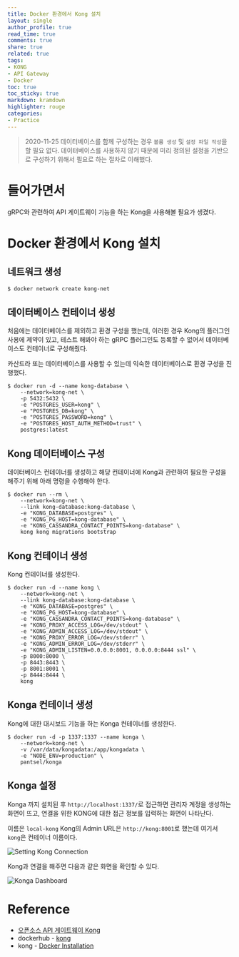 ```yaml
---
title: Docker 환경에서 Kong 설치
layout: single
author_profile: true
read_time: true
comments: true
share: true
related: true
tags:
- KONG
- API Gateway
- Docker
toc: true
toc_sticky: true
markdown: kramdown
highlighter: rouge
categories:
- Practice
---
```


> 2020-11-25 데이터베이스를 함께 구성하는 경우 `볼륨 생성` 및 `설정 파일 작성`을 할 필요 없다. 데이터베이스를 사용하지 않기 때문에 미리 정의된 설정을 기반으로 구성하기 위해서 필요로 하는 절차로 이해했다.

# 들어가면서
gRPC와 관련하여 API 게이트웨이 기능을 하는 Kong을 사용해볼 필요가 생겼다.


# Docker 환경에서 Kong 설치

## 네트워크 생성
```shell
$ docker network create kong-net
```

## 데이터베이스 컨테이너 생성
처음에는 데이터베이스를 제외하고 환경 구성을 했는데, 이러한 경우 Kong의 플러그인 사용에 제약이 있고, 테스트 해봐야 하는 gRPC 플러그인도 등록할 수 없어서 데이터베이스도 컨테이너로 구성해줬다. 

카산드라 또는 데이터베이스를 사용할 수 있는데 익숙한 데이터베이스로 환경 구성을 진행했다.

```shell
$ docker run -d --name kong-database \
    --network=kong-net \
    -p 5432:5432 \
    -e "POSTGRES_USER=kong" \
    -e "POSTGRES_DB=kong" \
    -e "POSTGRES_PASSWORD=kong" \
    -e "POSTGRES_HOST_AUTH_METHOD=trust" \
    postgres:latest
```

## Kong 데이터베이스 구성
데이터베이스 컨테이너를 생성하고 해당 컨테이너에 Kong과 관련하여 필요한 구성을 해주기 위해 아래 명령을 수행해야 한다.

```shell
$ docker run --rm \
    --network=kong-net \
    --link kong-database:kong-database \
    -e "KONG_DATABASE=postgres" \
    -e "KONG_PG_HOST=kong-database" \
    -e "KONG_CASSANDRA_CONTACT_POINTS=kong-database" \
    kong kong migrations bootstrap
```

## Kong 컨테이너 생성
Kong 컨테이너를 생성한다.

```shell
$ docker run -d --name kong \
    --network=kong-net \
    --link kong-database:kong-database \
    -e "KONG_DATABASE=postgres" \
    -e "KONG_PG_HOST=kong-database" \
    -e "KONG_CASSANDRA_CONTACT_POINTS=kong-database" \
    -e "KONG_PROXY_ACCESS_LOG=/dev/stdout" \
    -e "KONG_ADMIN_ACCESS_LOG=/dev/stdout" \
    -e "KONG_PROXY_ERROR_LOG=/dev/stderr" \
    -e "KONG_ADMIN_ERROR_LOG=/dev/stderr" \
    -e "KONG_ADMIN_LISTEN=0.0.0.0:8001, 0.0.0.0:8444 ssl" \
    -p 8000:8000 \
    -p 8443:8443 \
    -p 8001:8001 \
    -p 8444:8444 \
    kong
```

## Konga 컨테이너 생성
Kong에 대한 대시보드 기능을 하는 Konga 컨테이너를 생성한다. 

```shell
$ docker run -d -p 1337:1337 --name konga \
    --network=kong-net \
    -v /var/data/kongadata:/app/kongadata \
    -e "NODE_ENV=production" \
    pantsel/konga
```

## Konga 설정
Konga 까지 설치된 후 `http://localhost:1337/`로 접근하면 관리자 계정을 생성하는 화면이 뜨고, 연결을 위한 KONG에 대한 접근 정보를 입력하는 화면이 나타난다. 

이름은 `local-kong` Kong의 Admin URL은 `http://kong:8001`로 했는데 여기서 `kong`은 컨테이너 이름이다. 

![Setting Kong Connection](https://user-images.githubusercontent.com/6668548/100094839-f7142300-2e9c-11eb-950d-7095b966a87e.png)

Kong과 연결을 해주면 다음과 같은 화면을 확인할 수 있다.

![Konga Dashboard](https://user-images.githubusercontent.com/6668548/100094868-01ceb800-2e9d-11eb-9323-8f1fa2a2b5f5.png)

# Reference
* [오픈소스 API 게이트웨이 Kong](https://bcho.tistory.com/1361)
* dockerhub - [kong](https://hub.docker.com/_/kong)
* kong - [Docker Installation](https://docs.konghq.com/install/docker/?_ga=2.130503753.753085870.1606287461-171006562.1606287461)
